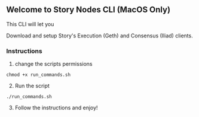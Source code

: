 ## Welcome to Story Nodes CLI (MacOS Only)

This CLI will let you 

Download and setup Story's Execution (Geth) and Consensus (Iliad) clients.

### Instructions

1. change the scripts permissions

```
chmod +x run_commands.sh
```

2. Run the script

```
./run_commands.sh
```

3. Follow the instructions and enjoy!


